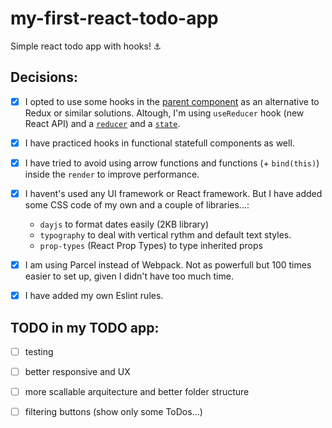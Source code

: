 #  my-first-react-todo-app
Simple react todo app with hooks! ⚓

## Decisions:

- [x] I opted to use some hooks in the
[parent component](https://github.com/gangsthub/my-first-react-todo-app/blob/master/src/scripts/components/App.jsx)
as an alternative to Redux or similar solutions. Altough, I'm using `useReducer` hook (new React API) and a
[`reducer`](https://github.com/gangsthub/my-first-react-todo-app/blob/237db4131862a2d934791131f5c32a65b27c2eb2/src/scripts/components/toDos/todos.reducer.js)
and a [`state`](https://github.com/gangsthub/my-first-react-todo-app/blob/237db4131862a2d934791131f5c32a65b27c2eb2/src/scripts/components/toDos/todos.state.js).

- [x] I have practiced hooks in functional statefull components as well.

- [x] I have tried to avoid using arrow functions and functions (+ `bind(this)`) inside the `render` to improve performance.

- [x] I havent's used any UI framework or React framework. But I have added some CSS code of my own and a couple of libraries...:
    - `dayjs` to format dates easily (2KB library)
    - `typography` to deal with vertical rythm and default text styles.
    - `prop-types` (React Prop Types) to type inherited props
    
- [x] I am using Parcel instead of Webpack. Not as powerfull but 100 times easier to set up, given I didn't have too much time.

- [x] I have added my own Eslint rules.

## TODO in my TODO app:

- [ ] testing
- [ ] better responsive and UX
- [ ] more scallable arquitecture and better folder structure
- [ ] filtering buttons (show only some ToDos...)

